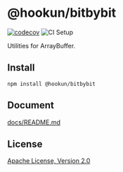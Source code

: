 # @hookun/bitbybit

[![codecov](https://codecov.io/gh/hookun/bitbybit/branch/master/graph/badge.svg)](https://codecov.io/gh/hookun/bitbybit)
![CI Setup](https://github.com/hookun/bitbybit/workflows/CI%20Setup/badge.svg)

Utilities for ArrayBuffer.

## Install

```
npm install @hookun/bitbybit
```

## Document

[docs/README.md](docs/README.md)

## License

[Apache License, Version 2.0](LICENSE.txt)
